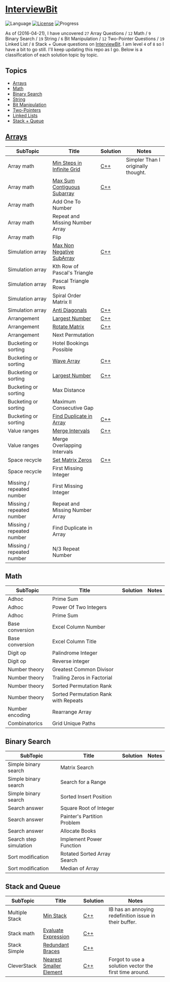 # [InterviewBit](https://www.interviewbit.com)
![Language](https://img.shields.io/badge/language-C++%2011-orange.svg)
[![License](https://img.shields.io/badge/license-GNU-blue.svg)](./LICENSE.md) ![Progress](https://img.shields.io/badge/progress-38%20%2F%20302-ff69b4.svg)

As of (2016-04-21), I have uncovered `27` Array Questions / `12` Math / `9` Binary Search / `19` String / `6` Bit Manipulation / `12` Two-Pointer Questions / `19` Linked List / `8` Stack + Queue  questions on [InterviewBit](https://www.interviewbit.com).  I am level `4` of `8` so I have a bit to go still.  I'll keep updating this repo as I go.  Below is a classification of each solution topic by topic.

## Topics 

* [Arrays](https://github.com/Alex-Keyes/InterviewBit#Arrays)
* [Math](https://github.com/Alex-Keyes/InterviewBit#math)
* [Binary Search](https://github.com/Alex-Keyes/InterviewBit#Binary-search)
* [String](https://github.com/Alex-Keyes/InterviewBit#String)
* [Bit Manipulation](https://github.com/Alex-Keyes/InterviewBit#Bit-Manipulation)
* [Two-Pointers](https://github.com/Alex-Keyes/InterviewBit#Two-Pointers)
* [Linked Lists](https://github.com/Alex-Keyes/InterviewBit#LinkedLists)
* [Stack + Queue](https://github.com/Alex-Keyes/InterviewBit#Stack+Queue)

## [Arrays](https://www.interviewbit.com/courses/programming/topics/arrays/)
SubTopic          | Title  | Solution       | Notes
--------------- | ----------| -----------| -----
Array math | [Min Steps in Infinite Grid](https://www.interviewbit.com/problems/min-steps-in-infinite-grid/) |	[C++](/C++/coverPoints.cpp) | Simpler Than I originally thought.
Array math | [Max Sum Contiguous Subarray](https://www.interviewbit.com/problems/max-sum-contiguous-subarray/) | [C++](/C++/maxSubArray.cpp) | |
Array math | Add One To Number | | 
Array math | Repeat and Missing Number Array | | 
Array math | Flip | |
Simulation array | [Max Non Negative SubArray](https://www.interviewbit.com/problems/max-non-negative-subarray/) |[C++](/C++/maxSet.cpp) |
Simulation array | Kth Row of Pascal's Triangle | | 
Simulation array | Pascal Triangle Rows | | 
Simulation array | Spiral Order Matrix II |  | 
Simulation array | [Anti Diagonals](https://www.interviewbit.com/problems/anti-diagonals/) |[C++](/C++/diagonal.cpp) | 
Arrangement| [Largest Number](https://www.interviewbit.com/problems/largest-number/)| [C++](/C++/largestNum.cpp) | 
Arrangement| [Rotate Matrix](https://www.interviewbit.com/problems/rotate-matrix/)|[C++](/C++/rotate.cpp)  | 
Arrangement| Next Permutation| | 
Bucketing or sorting | Hotel Bookings Possible|  |
Bucketing or sorting | [Wave Array](https://www.interviewbit.com/problems/wave-array/) |[C++](/C++/wave.cpp) |
Bucketing or sorting | [Largest Number](https://www.interviewbit.com/problems/largest-number/)| [C++](/C++/largestNum.cpp)|
Bucketing or sorting | Max Distance| |
Bucketing or sorting | Maximum Consecutive Gap | |
Bucketing or sorting | [Find Duplicate in Array](https://www.interviewbit.com/problems/find-duplicate-in-array/) | [C++](/C++/repeatedNum.cpp) |
Value ranges | [Merge Intervals](https://www.interviewbit.com/problems/merge-intervals/)|[C++](/C++/mergeIntervals.cpp) |
Value ranges | Merge Overlapping Intervals| |
Space recycle| [Set Matrix Zeros](https://www.interviewbit.com/problems/set-matrix-zeros/)|[C++](/C++/setMatrixZeros.cpp) |
Space recycle| First Missing Integer| |
Missing / repeated number | First Missing Integer| |
Missing / repeated number | Repeat and Missing Number Array| |
Missing / repeated number | Find Duplicate in Array| |
Missing / repeated number | N/3 Repeat Number| |
	
## Math
SubTopic          | Title  | Solution       | Notes
----------------- | -------| -------------- | -----
Adhoc |Prime Sum | |
Adhoc | Power Of Two Integers | |
Adhoc |Prime Sum | |
Base conversion| Excel Column Number| |
Base conversion | Excel Column Title | |
Digit op |Palindrome Integer | |	
Digit op| Reverse integer	| |
Number theory| Greatest Common Divisor | | 	
Number theory|Trailing Zeros in Factorial | |
Number theory| Sorted Permutation Rank | |	
Number theory| Sorted Permutation Rank with Repeats | |
Number encoding | Rearrange Array | |
Combinatorics | Grid Unique Paths | |

## Binary Search

SubTopic          | Title  | Solution       | Notes
----------------- | -------| -------------- | -----
Simple binary search |Matrix Search | | 	
Simple binary search | Search for a Range | |	
Simple binary search | Sorted Insert Position | | 	
Search answer|Square Root of Integer | | 
Search answer| Painter's Partition Problem | |
Search answer| Allocate Books | |	
Search step simulation |Implement Power Function	| | 
Sort modification | Rotated Sorted Array Search | |
Sort modification | Median of Array | |

## Stack and Queue
SubTopic          | Title  | Solution       | Notes
----------------- | -------| -------------- | -----
Multiple Stack | [Min Stack](https://www.interviewbit.com/problems/min-stack/) | [C++](/C++/minStack.cpp) | IB has an annoying redefinition issue in their buffer.  
Stack math | [Evaluate Expression](https://www.interviewbit.com/problems/evaluate-expression/) | [C++](/C++/evalRPN.cpp) | 
Stack Simple | [Redundant Braces](https://www.interviewbit.com/problems/redundant-braces/) | [C++](/C++/braces.cpp) | 
CleverStack | [Nearest Smaller Element](https://www.interviewbit.com/problems/nearest-smaller-element/) | [C++](/C++/prevSmaller.cpp) | Forgot to use a solution vector the first time around.  



